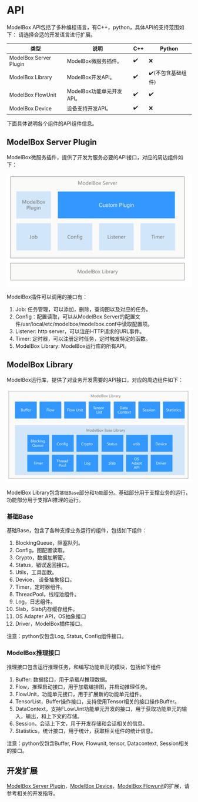 # API

ModelBox API包括了多种编程语言，有C++，python，具体API的支持范围如下：
请选择合适的开发语言进行扩展。

| 类型                   | 说明                      | C++ | Python            |
| ---------------------- | ------------------------- | --- | ----------------- |
| ModelBox Server Plugin | ModelBox微服务插件。      | ✔️   | ❌                 |
| ModelBox Library       | ModelBox开发API。         | ✔️   | ✔️(不包含基础组件) |
| ModelBox FlowUnit      | ModelBox功能单元开发API。 | ✔️   | ✔️                 |
| ModelBox Device        | 设备支持开发API。         | ✔️   | ❌                 |

下面具体说明各个组件的API组件信息。

## ModelBox Server Plugin

ModelBox微服务插件，提供了开发为服务必要的API接口，对应的周边组件如下：

![api-modelbox-server alt rect_w_1000](../assets/images/figure/api/api-modelbox-server.png)

ModelBox插件可以调用的接口有：

1. Job: 任务管理，可以添加，删除，查询图以及对应的任务。
1. Config：配置读取，可以从ModelBox Server的配置文件/usr/local/etc/modelbox/modelbox.conf中读取配置项。
1. Listener: http server，可以注册HTTP请求的URL事件。
1. Timer: 定时器，可以注册定时任务，定时触发特定的函数。
1. ModelBox Library: ModelBox运行库的所有API。

## ModelBox Library

ModelBox运行库，提供了对业务开发需要的API接口，对应的周边组件如下：

![modelbox-lib alt rect_w_1280](../assets/images/figure/api/modelbox-lib.png)

ModelBox Library包含`基础Base`部分和`功能`部分。基础部分用于支撑业务的运行，功能部分用于支撑AI推理的运行。

### 基础Base

基础Base，包含了各种支撑业务运行的组件，包括如下组件：

1. BlockingQueue，阻塞队列。
1. Config，图配置读取。
1. Crypto，数据加解密。
1. Status，错误返回接口。
1. Utils，工具函数。
1. Device， 设备抽象接口。
1. Timer，定时器组件。
1. ThreadPool，线程池组件。
1. Log，日志组件。
1. Slab，Slab内存缓存组件。
1. OS Adapter API，OS抽象接口
1. Driver，ModelBox插件接口。

注意：python仅包含Log, Status, Config组件接口。

### ModelBox推理接口

推理接口包含运行推理任务，和编写功能单元的模块，包括如下组件

1. Buffer: 数据接口，用于承载AI推理数据。
1. Flow，推理启动接口，用于加载编排图，并启动推理任务。
1. FlowUnit，功能单元接口，用于扩展新的功能单元组件。
1. TensorList，Buffer操作接口，支持使用Tensor相关的接口操作Buffer。
1. DataContext，支持FLowUint功能单元开发的接口，用于获取功能单元的输入，输出，和上下文的存储。
1. Session，会话上下文，用于开发存储和会话相关的信息。
1. Statistics，统计接口，用于统计，获取相关组件的统计信息。

注意：python仅包含Buffer, Flow, Flowunit, tensor, Datacontext, Session相关的接口。

## 开发扩展

[ModelBox Server Plugin](../develop/service-plugin/service-plugin.md)，[ModelBox Device](../develop/device/device.md)，[ModelBox Flowunit](../develop/flowunit/flowunit.md)的扩展，请参考相关的开发指导。
